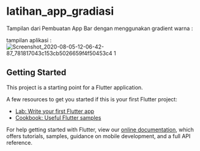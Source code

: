 # latihan_app_gradiasi
Tampilan dari Pembuatan App Bar dengan menggunakan gradient warna :

tampilan aplikasi : 
![Screenshot_2020-08-05-12-06-42-87_781817043c153cb5026659f4f50453c4 1](https://user-images.githubusercontent.com/60292040/89374069-8346e280-d714-11ea-8927-43d93effd2fb.png)


## Getting Started

This project is a starting point for a Flutter application.

A few resources to get you started if this is your first Flutter project:

- [Lab: Write your first Flutter app](https://flutter.dev/docs/get-started/codelab)
- [Cookbook: Useful Flutter samples](https://flutter.dev/docs/cookbook)

For help getting started with Flutter, view our
[online documentation](https://flutter.dev/docs), which offers tutorials,
samples, guidance on mobile development, and a full API reference.
